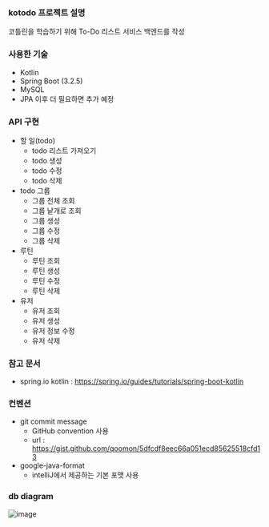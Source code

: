 ### kotodo 프로젝트 설명
코틀린을 학습하기 위해 To-Do 리스트 서비스 백엔드를 작성

### 사용한 기술
- Kotlin
- Spring Boot (3.2.5)
- MySQL
- JPA
이후 더 필요하면 추가 예정

### API 구현
- 할 일(todo)
  - todo 리스트 가져오기
  - todo 생성
  - todo 수정
  - todo 삭제
- todo 그룹
  - 그룹 전체 조회
  - 그룹 낱개로 조회
  - 그룹 생성
  - 그룹 수정
  - 그룹 삭제
- 루틴
  - 루틴 조회
  - 루틴 생성
  - 루틴 수정
  - 루틴 삭제
- 유저
  - 유저 조회
  - 유저 생성
  - 유저 정보 수정
  - 유저 삭제

### 참고 문서
- spring.io kotlin : https://spring.io/guides/tutorials/spring-boot-kotlin

### 컨벤션
- git commit message
  - GitHub convention 사용
  - url : https://gist.github.com/qoomon/5dfcdf8eec66a051ecd85625518cfd13
- google-java-format
  - intelliJ에서 제공하는 기본 포맷 사용

### db diagram
![image](https://github.com/bluetoya/kotodo/assets/168958526/5ac991ee-ef5b-424e-8c91-bea3fefac4f1)
